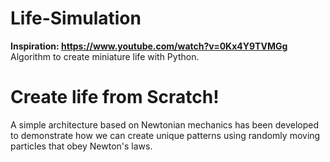# Life-Simulation
**Inspiration: https://www.youtube.com/watch?v=0Kx4Y9TVMGg**
Algorithm to create miniature life with Python.
# Create life from Scratch!

A simple architecture based on Newtonian mechanics has been developed to
demonstrate how we can create unique patterns using randomly moving particles
that obey Newton's laws.
